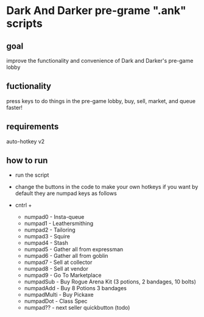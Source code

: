 # Dark And Darker pre-grame ".ank" scripts

## goal
  improve the functionality and convenience of Dark and Darker's pre-game lobby

## fuctionality

  press keys to do things in the pre-game lobby, buy, sell, market, and queue faster!

## requirements

  auto-hotkey v2

## how to run

  - run the script
  - change the buttons in the code to make your own hotkeys if you want
  by default they are numpad keys as follows
  
  - cntrl +
    - numpad0 - Insta-queue
    - numpad1 - Leathersmithing
    - numpad2 - Tailoring
    - numpad3 - Squire
    - numpad4 - Stash
    - numpad5 - Gather all from expressman
    - numpad6 - Gather all from goblin
    - numpad7 - Sell at collector
    - numpad8 - Sell at vendor
    - numpad9 - Go To Marketplace
    - numpadSub - Buy Rogue Arena Kit (3 potions, 2 bandages, 10 bolts)
    - numpadAdd - Buy 8 Potions 3 bandages
    - numpadMulti - Buy Pickaxe
    - numpadDot - Class Spec
    - numpad?? - next seller quickbutton (todo)
  
